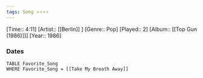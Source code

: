 ```yaml
---
tags: Song ⭐⭐⭐⭐ 
---
```

[Time:: 4:11]
[Artist:: [[Berlin]] ]
[Genre:: Pop]
[Played:: 2]
[Album:: [[Top Gun (1986)]]]
[Year:: 1986]
### Dates
````dataview
TABLE Favorite_Song
WHERE Favorite_Song = [[Take My Breath Away]]
````